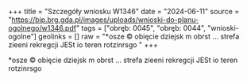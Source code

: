 +++
title = "Szczegóły wniosku W1346"
date = "2024-06-11"
source = "https://bip.brg.gda.pl/images/uploads/wnioski-do-planu-ogolnego/w1346.pdf"
tags = ["obręb: 0045", "obręb: 0044", "wnioski-ogolne"]
geolinks = []
raw = "*osze © obięcie dziejsk m obrst ... strefa zieeni  rekregcji JESt io teren rotzinrsgo "
+++

*osze © obięcie dziejsk m obrst ... strefa zieeni  rekregcji JESt io teren rotzinrsgo



